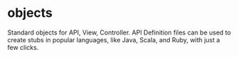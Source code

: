 # objects
Standard objects for API, View, Controller. API Definition files can be used to create stubs in popular languages, like Java, Scala, and Ruby, with just a few clicks.
